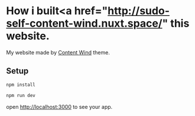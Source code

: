 # How i built<a href="http://sudo-self-content-wind.nuxt.space/" this website.

My website made by [Content Wind](https://content-wind.nuxt.space) theme.

## Setup

```bash
npm install
```
```bash
npm run dev
```
 open [http://localhost:3000](http://localhost:3000) to see your app.

